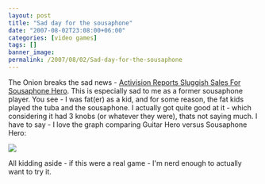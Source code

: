 ```yaml
---
layout: post
title: "Sad day for the sousaphone"
date: "2007-08-02T23:08:00+06:00"
categories: [video games]
tags: []
banner_image: 
permalink: /2007/08/02/Sad-day-for-the-sousaphone
---
```


The Onion breaks the sad news - <a href="http://www.theonion.com/content/news/activision_reports_sluggish_sales">Activision Reports Sluggish Sales For Sousaphone Hero</a>. This is especially sad to me as a former sousaphone player. You see - I was fat(er) as a kid, and for some reason, the fat kids played the tuba and the sousaphone. I actually got quite good at it - which considering it had 3 knobs (or whatever they were), thats not saying much. I have to say - I love the graph comparing Guitar Hero versus Sousaphone Hero:


<img src="https://static.raymondcamden.com/images/Guitar-Hero-vs-Sousaphone-H_0.jpg">

All kidding aside - if this were a real game - I'm nerd enough to actually want to try it.